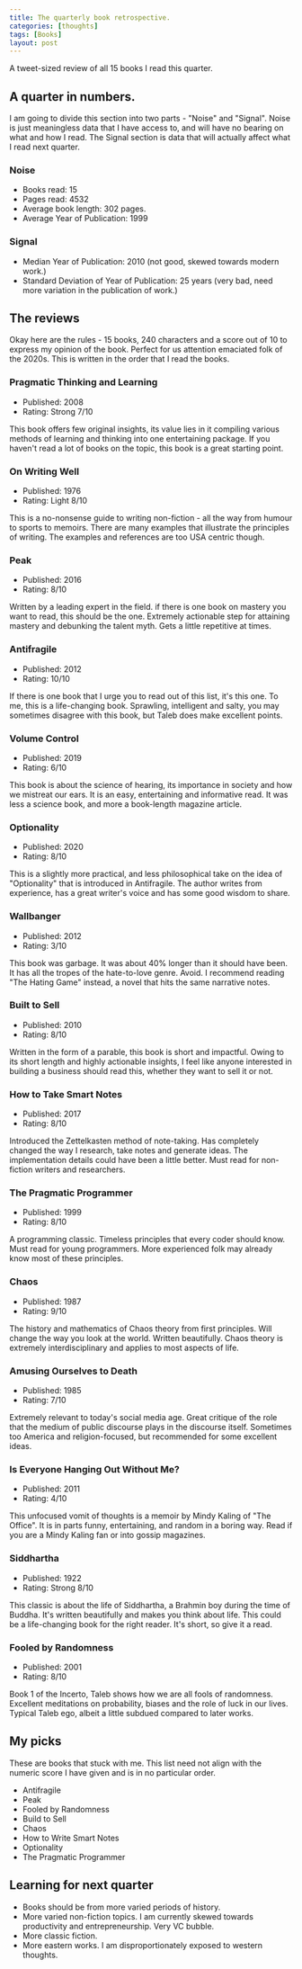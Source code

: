 ```yaml
---
title: The quarterly book retrospective.
categories: [thoughts]
tags: [Books]
layout: post
---
```


A tweet-sized review of all 15 books I read this quarter.

## A quarter in numbers.
 I am going to divide this section into two parts - "Noise" and "Signal". Noise is just meaningless data that I have access to, and will have no bearing on what and how I read. The Signal section is data that will actually affect what I read next quarter.

### Noise
- Books read: 15
- Pages read: 4532
- Average book length: 302 pages.
-  Average Year of Publication: 1999

### Signal
- Median Year of Publication: 2010 (not good, skewed towards modern work.)
- Standard Deviation of Year of Publication: 25 years (very bad, need more variation in the publication of work.)

## The reviews
Okay here are the rules - 15 books, 240 characters and a score out of 10 to express my opinion of the book. Perfect for us attention emaciated folk of the 2020s. This is written in the order that I read the books.

### Pragmatic Thinking and Learning
- Published: 2008
- Rating: Strong 7/10

This book offers few original insights, its value lies in it compiling various methods of learning and thinking into one entertaining package. If you haven't read a lot of books on the topic, this book is a great starting point. 

### On Writing Well
- Published: 1976
- Rating: Light 8/10

This is a no-nonsense guide to writing non-fiction - all the way from humour to sports to memoirs. There are many examples that illustrate the principles of writing. The examples and references are too USA centric though.

### Peak
- Published: 2016
- Rating: 8/10

Written by a leading expert in the field. if there is one book on mastery you want to read, this should be the one. Extremely actionable step for attaining mastery and debunking the talent myth. Gets a little repetitive at times.

### Antifragile
- Published: 2012
- Rating: 10/10

If there is one book that I urge you to read out of this list, it's this one. To me, this is a life-changing book. Sprawling, intelligent and salty, you may sometimes disagree with this book, but Taleb does make excellent points. 

### Volume Control
- Published: 2019
- Rating: 6/10

This book is about the science of hearing, its importance in society and how we mistreat our ears. It is an easy, entertaining and informative read. It was less a science book, and more a book-length magazine article. 

### Optionality
- Published: 2020
- Rating: 8/10

This is a slightly more practical, and less philosophical take on the idea of "Optionality" that is introduced in Antifragile. The author writes from experience, has a great writer's voice and has some good wisdom to share.

### Wallbanger
- Published: 2012
- Rating: 3/10

This book was garbage. It was about 40% longer than it should have been. It has all the tropes of the hate-to-love genre. Avoid. I recommend reading "The Hating Game" instead, a novel that hits the same narrative notes. 

### Built to Sell
- Published: 2010
- Rating: 8/10

Written in the form of a parable, this book is short and impactful. Owing to its short length and highly actionable insights, I feel like anyone interested in building a business should read this, whether they want to sell it or not. 

### How to Take Smart Notes
- Published: 2017
- Rating: 8/10

Introduced the Zettelkasten method of note-taking. Has completely changed the way I research, take notes and generate ideas. The implementation details could have been a little better. Must read for non-fiction writers and researchers.

### The Pragmatic Programmer
- Published: 1999
- Rating: 8/10

A programming classic. Timeless principles that every coder should know. Must read for young programmers. More experienced folk may already know most of these principles.

### Chaos
- Published: 1987
- Rating: 9/10

The history and mathematics of Chaos theory from first principles. Will change the way you look at the world. Written beautifully. Chaos theory is extremely interdisciplinary and applies to most aspects of life.

### Amusing Ourselves to Death
- Published: 1985
- Rating: 7/10

Extremely relevant to today's social media age. Great critique of the role that the medium of public discourse plays in the discourse itself. Sometimes too America and religion-focused, but recommended for some excellent ideas.

### Is Everyone Hanging Out Without Me? 
- Published: 2011
- Rating: 4/10

This unfocused vomit of thoughts is a memoir by Mindy Kaling of "The Office". It is in parts funny, entertaining, and random in a boring way. Read if you are a Mindy Kaling fan or into gossip magazines.

### Siddhartha 
- Published: 1922
- Rating: Strong 8/10

This classic is about the life of Siddhartha, a Brahmin boy during the time of Buddha. It's written beautifully and makes you think about life. This could be a life-changing book for the right reader. It's short, so give it a read.

### Fooled by Randomness
- Published: 2001
- Rating: 8/10

Book 1 of the Incerto, Taleb shows how we are all fools of randomness. Excellent meditations on probability, biases and the role of luck in our lives. Typical Taleb ego, albeit a little subdued compared to later works.

## My picks
These are books that stuck with me. This list need not align with the numeric score I have given and is in no particular order.
- Antifragile
- Peak
- Fooled by Randomness
- Build to Sell
- Chaos
- How to Write Smart Notes
- Optionality
- The Pragmatic Programmer

## Learning for next quarter
- Books should be from more varied periods of history.
- More varied non-fiction topics. I am currently skewed towards productivity and entrepreneurship. Very VC bubble.
- More classic fiction.
- More eastern works. I am disproportionately exposed to western thoughts.